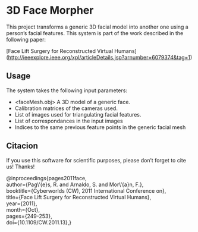 # 3D Face Morpher

This project transforms a generic 3D facial model into another one using a person’s facial features. This system is part of the work described in the following paper:

[Face Lift Surgery for Reconstructed Virtual Humans] (http://ieeexplore.ieee.org/xpl/articleDetails.jsp?arnumber=6079374&tag=1)

## Usage
The system takes the following input parameters:

*   <faceMesh.obj> A 3D model of a generic face.
*   <cameraCalibrationFile> Calibration matrices of the cameras used.
*   <imageListFile> List of images used for triangulating facial features.
*   <controlPointCorrespondances> List of correspondances in the input images 
*   <controlPointIndices> Indices to the same previous feature points in the generic facial mesh

## Citacion
If you use this software for scientific purposes, please don’t forget to cite us! Thanks!

@inproceedings{pages2011face,  
author={Pag\’{e}s, R. and Arnaldo, S. and Mor\’{a}n, F.},  
booktitle={Cyberworlds (CW), 2011 International Conference on},  
title={Face Lift Surgery for Reconstructed Virtual Humans},  
year={2011},  
month={Oct},  
pages={249-253},  
doi={10.1109/CW.2011.13},}  

